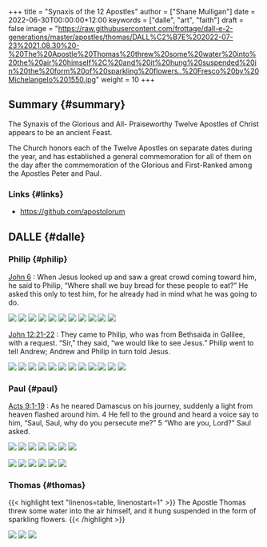 +++
title = "Synaxis of the 12 Apostles"
author = ["Shane Mulligan"]
date = 2022-06-30T00:00:00+12:00
keywords = ["dalle", "art", "faith"]
draft = false
image = "https://raw.githubusercontent.com/frottage/dall-e-2-generations/master/apostles/thomas/DALL%C2%B7E%202022-07-23%2021.08.30%20-%20The%20Apostle%20Thomas%20threw%20some%20water%20into%20the%20air%20himself%2C%20and%20it%20hung%20suspended%20in%20the%20form%20of%20sparkling%20flowers..%20Fresco%20by%20Michelangelo%201550.jpg"
weight = 10
+++

## Summary {#summary}

The Synaxis of the Glorious and All-
Praiseworthy Twelve Apostles of Christ appears
to be an ancient Feast.

The Church honors each of the Twelve Apostles
on separate dates during the year, and has
established a general commemoration for all of
them on the day after the commemoration of the
Glorious and First-Ranked among the Apostles
Peter and Paul.


### Links {#links}

-   <https://github.com/apostolorum>


## DALLE {#dalle}


### Philip {#philip}

[John 6](https://www.biblegateway.com/passage/?search=John%206&version=NIV)
: When Jesus looked up and saw a great crowd coming toward him, he said to Philip, “Where shall we buy bread for these people to eat?” He asked this only to test him, for he already had in mind what he was going to do.

![](https://github.com/frottage/dall-e-2-generations/raw/master/apostles/philip/DALL%C2%B7E%202022-11-01%2013.55.22%20-%20The%20Apostle%20Philip%20helps%20Jesus%20with%20the%20loaves%20and%20fish.%20Digital%20art.jpg)
![](https://github.com/frottage/dall-e-2-generations/raw/master/apostles/philip/DALL%C2%B7E%202022-11-01%2013.55.27%20-%20The%20Apostle%20Philip%20helps%20Jesus%20with%20the%20loaves%20and%20fish.%20Digital%20art.jpg)
![](https://github.com/frottage/dall-e-2-generations/raw/master/apostles/philip/DALL%C2%B7E%202022-11-01%2013.56.06%20-%20The%20Apostle%20Philip%20helps%20Jesus%20with%20the%20loaves%20and%20fish.%20Digital%20art.jpg)
![](https://github.com/frottage/dall-e-2-generations/raw/master/apostles/philip/DALL%C2%B7E%202022-11-01%2013.56.11%20-%20The%20Apostle%20Philip%20helps%20Jesus%20with%20the%20loaves%20and%20fish.%20Digital%20art.jpg)
![](https://github.com/frottage/dall-e-2-generations/raw/master/apostles/philip/DALL%C2%B7E%202022-11-01%2013.56.37%20-%20The%20Apostle%20Philip%20helps%20Jesus%20with%20the%20loaves%20and%20fish.%20Digital%20art.jpg)
![](https://github.com/frottage/dall-e-2-generations/raw/master/apostles/philip/DALL%C2%B7E%202022-11-01%2013.57.22%20-%20The%20Apostle%20Philip%20helps%20Jesus%20with%20the%20loaves%20of%20bread%20and%20the%20basket%20o%20fish.%20Digital%20art.jpg)
![](https://github.com/frottage/dall-e-2-generations/raw/master/apostles/philip/DALL%C2%B7E%202022-11-01%2013.57.26%20-%20The%20Apostle%20Philip%20helps%20Jesus%20with%20the%20loaves%20of%20bread%20and%20the%20basket%20o%20fish.%20Digital%20art.jpg)
![](https://github.com/frottage/dall-e-2-generations/raw/master/apostles/philip/DALL%C2%B7E%202022-11-01%2013.57.31%20-%20The%20Apostle%20Philip%20helps%20Jesus%20with%20the%20loaves%20of%20bread%20and%20the%20basket%20o%20fish.%20Digital%20art.jpg)
![](https://github.com/frottage/dall-e-2-generations/raw/master/apostles/philip/DALL%C2%B7E%202022-11-01%2013.57.45%20-%20The%20Apostle%20Philip%20helps%20Jesus%20with%20the%20loaves%20of%20bread%20and%20the%20basket%20o%20fish.%20Digital%20art.jpg)
![](https://github.com/frottage/dall-e-2-generations/raw/master/apostles/philip/DALL%C2%B7E%202022-11-01%2013.57.49%20-%20The%20Apostle%20Philip%20helps%20Jesus%20with%20the%20loaves%20of%20bread%20and%20the%20basket%20o%20fish.%20Digital%20art.jpg)
![](https://github.com/frottage/dall-e-2-generations/raw/master/apostles/philip/DALL%C2%B7E%202022-11-01%2013.57.53%20-%20The%20Apostle%20Philip%20helps%20Jesus%20with%20the%20loaves%20of%20bread%20and%20the%20basket%20o%20fish.%20Digital%20art.jpg)

[John 12:21-22](https://www.biblegateway.com/passage/?search=John%2012%3A21-22&version=NIV)
: They came to Philip, who was from Bethsaida in Galilee, with a request. “Sir,” they said, “we would like to see Jesus.” Philip went to tell Andrew; Andrew and Philip in turn told Jesus.

![](https://github.com/frottage/dall-e-2-generations/raw/master/apostles/philip/DALL%C2%B7E%202022-11-01%2013.59.01%20-%20The%20Apostle%20Philip%20answers%20the%20questions%20of%20the%20Greeks.%20Digital%20Art%20.jpg)
![](https://github.com/frottage/dall-e-2-generations/raw/master/apostles/philip/DALL%C2%B7E%202022-11-01%2013.59.05%20-%20The%20Apostle%20Philip%20answers%20the%20questions%20of%20the%20Greeks.%20Digital%20Art%20.jpg)
![](https://github.com/frottage/dall-e-2-generations/raw/master/apostles/philip/DALL%C2%B7E%202022-11-01%2013.59.07%20-%20The%20Apostle%20Philip%20answers%20the%20questions%20of%20the%20Greeks.%20Digital%20Art%20.jpg)
![](https://github.com/frottage/dall-e-2-generations/raw/master/apostles/philip/DALL%C2%B7E%202022-11-01%2013.59.11%20-%20The%20Apostle%20Philip%20answers%20the%20questions%20of%20the%20Greeks.%20Digital%20Art%20.jpg)
![](https://github.com/frottage/dall-e-2-generations/raw/master/apostles/philip/DALL%C2%B7E%202022-11-01%2013.59.25%20-%20The%20Apostle%20Philip%20answers%20the%20questions%20of%20the%20Greeks.%20Digital%20Art%20.jpg)
![](https://github.com/frottage/dall-e-2-generations/raw/master/apostles/philip/DALL%C2%B7E%202022-11-01%2013.59.28%20-%20The%20Apostle%20Philip%20answers%20the%20questions%20of%20the%20Greeks.%20Digital%20Art%20.jpg)
![](https://github.com/frottage/dall-e-2-generations/raw/master/apostles/philip/DALL%C2%B7E%202022-11-01%2013.59.30%20-%20The%20Apostle%20Philip%20answers%20the%20questions%20of%20the%20Greeks.%20Digital%20Art%20.jpg)
![](https://github.com/frottage/dall-e-2-generations/raw/master/apostles/philip/DALL%C2%B7E%202022-11-01%2013.59.33%20-%20The%20Apostle%20Philip%20answers%20the%20questions%20of%20the%20Greeks.%20Digital%20Art%20.jpg)
![](https://github.com/frottage/dall-e-2-generations/raw/master/apostles/philip/DALL%C2%B7E%202022-11-01%2013.59.59%20-%20The%20Apostle%20Philip%20answers%20the%20questions%20of%20the%20Greeks.%20Digital%20Art%20.jpg)
![](https://github.com/frottage/dall-e-2-generations/raw/master/apostles/philip/DALL%C2%B7E%202022-11-01%2014.00.02%20-%20The%20Apostle%20Philip%20answers%20the%20questions%20of%20the%20Greeks.%20Digital%20Art%20.jpg)
![](https://github.com/frottage/dall-e-2-generations/raw/master/apostles/philip/DALL%C2%B7E%202022-11-01%2014.00.05%20-%20The%20Apostle%20Philip%20answers%20the%20questions%20of%20the%20Greeks.%20Digital%20Art%20.jpg)
![](https://github.com/frottage/dall-e-2-generations/raw/master/apostles/philip/DALL%C2%B7E%202022-11-01%2014.00.08%20-%20The%20Apostle%20Philip%20answers%20the%20questions%20of%20the%20Greeks.%20Digital%20Art%20.jpg)


### Paul {#paul}

[Acts 9:1-19](https://www.biblegateway.com/passage/?search=Acts%209%3A1-19&version=NIV)
: As he neared Damascus on his journey, suddenly a light from heaven flashed around him. 4 He fell to the ground and heard a voice say to him, “Saul, Saul, why do you persecute me?” 5 “Who are you, Lord?” Saul asked.

![](https://github.com/frottage/dall-e-2-generations/raw/master/apostles/paul/DALL%C2%B7E%202022-11-02%2011.31.54%20-%20on%20the%20road%20to%20damascus,%20a%20light%20from%20the%20sky%20shines%20on%20saul,%20and%20he%20falls%20to%20the%20ground.%20digital%20art.jpg)
![](https://github.com/frottage/dall-e-2-generations/raw/master/apostles/paul/DALL%C2%B7E%202022-11-02%2011.32.01%20-%20on%20the%20road%20to%20damascus,%20a%20light%20from%20the%20sky%20shines%20on%20saul,%20and%20he%20falls%20to%20the%20ground.%20digital%20art.jpg)
![](https://github.com/frottage/dall-e-2-generations/raw/master/apostles/paul/DALL%C2%B7E%202022-11-02%2011.32.05%20-%20on%20the%20road%20to%20damascus,%20a%20light%20from%20the%20sky%20shines%20on%20saul,%20and%20he%20falls%20to%20the%20ground.%20digital%20art.jpg)
![](https://github.com/frottage/dall-e-2-generations/raw/master/apostles/paul/DALL%C2%B7E%202022-11-02%2011.32.08%20-%20on%20the%20road%20to%20damascus,%20a%20light%20from%20the%20sky%20shines%20on%20saul,%20and%20he%20falls%20to%20the%20ground.%20digital%20art.jpg)
![](https://github.com/frottage/dall-e-2-generations/raw/master/apostles/paul/DALL%C2%B7E%202022-11-02%2011.32.52%20-%20on%20the%20road%20to%20damascus,%20a%20light%20from%20the%20sky%20shines%20on%20saul,%20and%20he%20falls%20to%20the%20ground.%20digital%20art.jpg)
![](https://github.com/frottage/dall-e-2-generations/raw/master/apostles/paul/DALL%C2%B7E%202022-11-02%2011.33.12%20-%20on%20the%20road%20to%20damascus,%20a%20light%20from%20the%20sky%20shines%20on%20saul,%20and%20he%20falls%20to%20the%20ground.%20digital%20art.jpg)
![](https://github.com/frottage/dall-e-2-generations/raw/master/apostles/paul/DALL%C2%B7E%202022-11-02%2011.31.36%20-%20a%20light%20from%20the%20sky%20shines%20on%20saul,%20and%20he%20falls%20to%20the%20ground.%20digital%20art.jpg)

![](https://github.com/frottage/dall-e-2-generations/raw/master/apostles/paul/DALL%C2%B7E%202022-07-23%2021.24.21%20-%20Saul%20was%20walking%20alone%20on%20the%20road%20to%20Damascus.%20Suddenly,%20a%20light%20from%20heaven%20shone%20down%20from%20heaven.%20Fresco%20by%20Michelangelo%201550.jpg)
![](https://github.com/frottage/dall-e-2-generations/raw/master/apostles/paul/DALL%C2%B7E%202022-07-23%2021.24.26%20-%20Saul%20was%20walking%20alone%20on%20the%20road%20to%20Damascus.%20Suddenly,%20a%20light%20from%20heaven%20shone%20down%20from%20heaven.%20Fresco%20by%20Michelangelo%201550.jpg)
![](https://github.com/frottage/dall-e-2-generations/raw/master/apostles/paul/DALL%C2%B7E%202022-07-23%2021.24.33%20-%20Saul%20was%20walking%20alone%20on%20the%20road%20to%20Damascus.%20Suddenly,%20a%20light%20from%20heaven%20shone%20down%20from%20heaven.%20Fresco%20by%20Michelangelo%201550.jpg)
![](https://github.com/frottage/dall-e-2-generations/raw/master/apostles/paul/DALL%C2%B7E%202022-07-23%2021.24.54%20-%20Saul%20was%20walking%20alone%20on%20the%20road%20to%20Damascus.%20Suddenly,%20a%20light%20from%20heaven%20shone%20down%20from%20heaven.%20Fresco%20by%20Michelangelo%201550.jpg)
![](https://github.com/frottage/dall-e-2-generations/raw/master/apostles/paul/DALL%C2%B7E%202022-07-23%2021.24.58%20-%20Saul%20was%20walking%20alone%20on%20the%20road%20to%20Damascus.%20Suddenly,%20a%20light%20from%20heaven%20shone%20down%20from%20heaven.%20Fresco%20by%20Michelangelo%201550.jpg)
![](https://github.com/frottage/dall-e-2-generations/raw/master/apostles/paul/DALL%C2%B7E%202022-07-23%2021.25.04%20-%20Saul%20was%20walking%20alone%20on%20the%20road%20to%20Damascus.%20Suddenly,%20a%20light%20from%20heaven%20shone%20down%20from%20heaven.%20Fresco%20by%20Michelangelo%201550.jpg)


### Thomas {#thomas}

{{< highlight text "linenos=table, linenostart=1" >}}
The Apostle Thomas threw some water into the
air himself, and it hung suspended in the form
of sparkling flowers.
{{< /highlight >}}

![](https://github.com/frottage/dall-e-2-generations/raw/master/apostles/thomas/DALL%C2%B7E%202022-07-23%2021.08.02%20-%20The%20Apostle%20Thomas%20threw%20some%20water%20into%20the%20air%20himself,%20and%20it%20hung%20suspended%20in%20the%20form%20of%20sparkling%20flowers..%20Fresco%20by%20Michelangelo%201550.jpg)
![](https://github.com/frottage/dall-e-2-generations/raw/master/apostles/thomas/DALL%C2%B7E%202022-07-23%2021.08.05%20-%20The%20Apostle%20Thomas%20threw%20some%20water%20into%20the%20air%20himself,%20and%20it%20hung%20suspended%20in%20the%20form%20of%20sparkling%20flowers..%20Fresco%20by%20Michelangelo%201550.jpg)
![](https://github.com/frottage/dall-e-2-generations/raw/master/apostles/thomas/DALL%C2%B7E%202022-07-23%2021.08.30%20-%20The%20Apostle%20Thomas%20threw%20some%20water%20into%20the%20air%20himself,%20and%20it%20hung%20suspended%20in%20the%20form%20of%20sparkling%20flowers..%20Fresco%20by%20Michelangelo%201550.jpg)